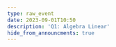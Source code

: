 ```yaml
---
type: raw_event
date: 2023-09-01T10:50
description: 'Q1: Algebra Linear'
hide_from_announcments: true
---
```

<!-- **Tópicos:**
1. Tópico 1
2. Tópico 2
3. Tópico 3 -->

